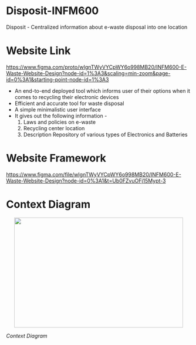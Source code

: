 # Disposit-INFM600
Disposit - Centralized information about e-waste disposal into one location

# Website Link
https://www.figma.com/proto/wIgnTWyVYCpWY6o998MB20/INFM600-E-Waste-Website-Design?node-id=1%3A3&scaling=min-zoom&page-id=0%3A1&starting-point-node-id=1%3A3
* An end-to-end deployed tool which informs user of their options when it comes to recycling their electronic devices
* Efficient and accurate tool for waste disposal
* A simple minimalistic user interface
* It gives out the following information -
  1. Laws and policies on e-waste 
  2. Recycling center location 
  3. Description Repository of various types of Electronics and Batteries

# Website Framework
https://www.figma.com/file/wIgnTWyVYCpWY6o998MB20/INFM600-E-Waste-Website-Design?node-id=0%3A1&t=Ub0FZvuOFj15Mypt-3

# Context Diagram
<p align="center">
  <img width="460" height="300" src="https://user-images.githubusercontent.com/116919470/207396645-36c677e9-1402-49a6-b1de-f95e02913bf3.PNG">
</p>
<p>
  <em>Context Diagram</em>
</p>

